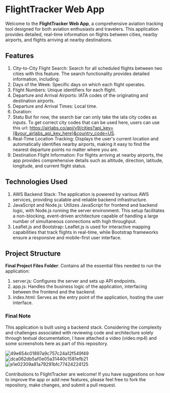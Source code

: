 # FlightTracker Web App
Welcome to the **FlightTracker Web App**, a comprehensive aviation tracking tool designed for both aviation enthusiasts and travelers. This application provides detailed, real-time information on flights between cities, nearby airports, and flights arriving at nearby destinations.

## Features
1. City-to-City Flight Search: Search for all scheduled flights between two cities with this feature. The search functionality provides detailed information, including:
1. Days of the Week: Specific days on which each flight operates.
2. Flight Numbers: Unique identifiers for each flight.
3. Departure and Arrival Airports: IATA codes of the originating and destination airports.
4. Departure and Arrival Times: Local time.
5. Duration:
6. Statu
But for now, the search bar can only take the iata city codes as inputs. To get correct city codes that can be used here, users can use this url: https://airlabs.co/api/v9/cities?api_key={&your_airlabs_api_key_here}&country_code=US.
2. Real-Time Location Tracking: Displays the user's current location and automatically identifies nearby airports, making it easy to find the nearest departure points no matter where you are.
3. Destination Flight Information: For flights arriving at nearby airports, the app provides comprehensive details such as altitude, direction, latitude, longitude, and current flight status.

## Technologies Used
1. AWS Backend Stack: The application is powered by various AWS services, providing scalable and reliable backend infrastructure. 
2. JavaScript and Node.js: Utilizes JavaScript for frontend and backend logic, with Node.js running the server environment. This setup facilitates a non-blocking, event-driven architecture capable of handling a large number of simultaneous connections with high throughput.
3. Leaflet.js and Bootstrap: Leaflet.js is used for interactive mapping capabilities that track flights in real-time, while Bootstrap frameworks ensure a responsive and mobile-first user interface.

## Project Structure
**Final Project Files Folder**: Contains all the essential files needed to run the application:
1. server.js: Configures the server and sets up API endpoints.
2. app.js: Handles the business logic of the application, interfacing between the frontend and the backend.
3. index.html: Serves as the entry point of the application, hosting the user interface.

### Final Note
This application is built using a backend stack. Considering the complexity and challenges associated with reviewing code and architecture solely through textual documentation, I have attached a video (video.mp4) and some screenshots here as part of this repository.

![49e654c01897a9c757c24a12f549f49](https://github.com/xiaoguaishou0202yy/flight_tracking/assets/158022313/50448550-88fb-4225-820f-024ac44e59f5)
![dca062db5af0e05a31440c1581efb21](https://github.com/xiaoguaishou0202yy/flight_tracking/assets/158022313/a03f3496-0251-4689-a2c7-5ddf32d73dc0)
![e1e02309a81a79291bfc77424224125](https://github.com/xiaoguaishou0202yy/flight_tracking/assets/158022313/9e50aaf1-5845-468b-84d0-f7c248422a24)

Contributions to FlightTracker are welcome! If you have suggestions on how to improve the app or add new features, please feel free to fork the repository, make changes, and submit a pull request.
